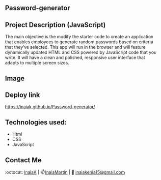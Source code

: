 ## Password-generator

## Project Description (JavaScript)

The main objective is the modify the starter code to create an application that enables employees to generate random passwords based on criteria that they’ve selected. This app will run in the browser and will feature dynamically updated HTML and CSS powered by JavaScript code that you write. It will have a clean and polished, responsive user interface that adapts to multiple screen sizes.

## Image 


## Deploy link 
 https://inaiak.github.io/Password-generator/

## Technologies used:
* Html
* CSS
* JavaScript


## Contact Me

:octocat: [InaiaK](https://github.com/inaia@gmail.com) | 📫[InaiaMartin](https://www.linkedin.com/in/inai%C3%A1-martin100000/) | :email: inaiakenia15@gmail.com


